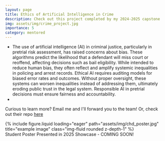 ```yaml
---
layout: page
title: Ethics of Artificial Intelligence in Crime
description: Check out this project completed by my 2024-2025 capstone students - Yuancheng (Kaleo) Cao, Aj Falak, Kavya Sriram, and Catherine Back!
img: assets/img/crime_project.jpg
importance: 5
category: mentored
---
```

- The use of artificial intelligence (AI) in criminal justice, particularly in pretrial risk assessment, has raised concerns about bias. These algorithms predict the likelihood that a defendant will miss court or reoffend, affecting decisions such as bail eligibility. While intended to reduce human bias, they often reflect and amplify systemic inequalities in policing and arrest records. Ethical AI requires auditing models for biased error rates and outcomes. Without proper oversight, these systems can worsen inequalities instead of addressing them, ultimately eroding public trust in the legal system. Responsible AI in pretrial decisions must ensure fairness and accountability.
- 
Curious to learn more? Email me and I'll forward you to the team! Or, check out their repo [here](https://github.com/Cao1224/ucsd_capstone_project)

<div class="row">
    <div class="col-sm mt-3 mt-md-0">
        {% include figure.liquid loading="eager" path="assets/img/chd_poster.jpg" title="example image" class="img-fluid rounded z-depth-1" %}
    </div>
</div>
<div class="caption">
    Student Poster Presented in 2025 Showcase - COMING SOON!
</div>


